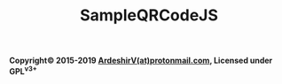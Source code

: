 <html>
  <head>
      <meta http-equiv="Content-Type" content="text/html; charset=UTF-8" />
      <meta name="viewport" content="width=device-width,initial-scale=1,user-scalable=no" />
    <!--<link rel="stylesheet" href="https://raw.githubusercontent.com/ArdeshirV/ardeshirv.github.io/master/css/av-darklee.css">-->
    <link rel="stylesheet" href="./css/av-darklee.css">
    <link rel="stylesheet" href="./css/style.css">
    <link rel="icon" href="img/tech-supp.png">
  </head>
  <body>
    <header>
      <h1>SampleQRCodeJS</h1>
    </header>
    <main>
      <article>
        <section>
          <h2></h2>
          <p></p>
        </section>
      </article>
    </main>
    <footer>
      <b/>
      <p class="copyright">
        Copyright&copy; 2015-2019 <a href="mailto:ArdeshirV@protonmail.com" alt="email">ArdeshirV(at)protonmail.com</a>, Licensed under GPL<sup>v3+</sup>
      <p/>
    </footer>
 
  </body>
</html>
